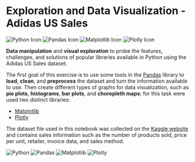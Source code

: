 # Exploration and Data Visualization - Adidas US Sales
![Python Icon](https://user-images.githubusercontent.com/8021054/210265862-16a0919a-a4d5-441b-ab59-9165203a4ebb.svg) ![Pandas Icon](https://user-images.githubusercontent.com/8021054/210265918-fe444779-39ca-4e87-9216-77bc258890ef.svg) ![Matplotlib Icon](https://user-images.githubusercontent.com/8021054/210265976-e0e155e1-271b-4e00-9ddb-b03e24a719ef.svg) ![Plotly Icon](https://user-images.githubusercontent.com/8021054/210266016-d16b65bb-0e5c-4984-8d78-d0473829e837.svg)

**Data manipulation** and **visual exploration** to probe the features, challenges, and solutions of popular libraries available in Python using the Adidas US Sales dataset.

The first goal of this exercise is to use some tools in the [Pandas](https://pandas.pydata.org/) library to **load**, **clean**, and **preprocess** the dataset and turn the information available to use. Then create different types of graphs for data visualization, such as **pie plots**, **histograms**,  **bar plots**, and **choropleth maps**; for this task were used two distinct libraries:

 - [Matplotlib](https://matplotlib.org/)
 - [Plotly](https://plotly.com/)

The dataset file used in this notebook was collected on the [Kaggle website](https://www.kaggle.com/datasets/heemalichaudhari/adidas-sales-dataset) and contains sales information such as the number of products sold, price per unit, retailer, invoice data, and sales method.

![Python](https://img.shields.io/badge/python-v3.9.13-green) ![Pandas](https://img.shields.io/badge/pandas-1.4.4-green) ![Matplotlib](https://img.shields.io/badge/matplolib-3.5.2-green) ![Plotly](https://img.shields.io/badge/plotly-5.9.0-green)
